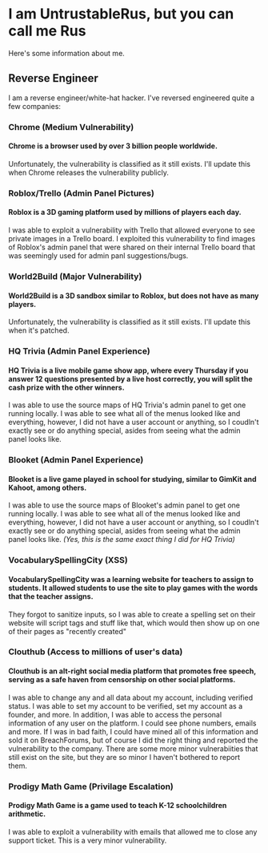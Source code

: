 # I am UntrustableRus, but you can call me Rus
Here's some information about me.
## Reverse Engineer
I am a reverse engineer/white-hat hacker. I've reversed engineered quite a few companies:
### Chrome (Medium Vulnerability)
#### Chrome is a browser used by over 3 billion people worldwide.
Unfortunately, the vulnerability is classified as it still exists. I'll update this when Chrome releases the vulnerability publicly.
### Roblox/Trello (Admin Panel Pictures)
#### Roblox is a 3D gaming platform used by millions of players each day.
I was able to exploit a vulnerability with Trello that allowed everyone to see private images in a Trello board. I exploited this vulnerability to find images of Roblox's admin panel that were shared on their internal Trello board that was seemingly used for admin panl suggestions/bugs.
### World2Build (Major Vulnerability)
#### World2Build is a 3D sandbox similar to Roblox, but does not have as many players.
Unfortunately, the vulnerability is classified as it still exists. I'll update this when it's patched.
### HQ Trivia (Admin Panel Experience)
#### HQ Trivia is a live mobile game show app, where every Thursday if you answer 12 questions presented by a live host correctly, you will split the cash prize with the other winners.
I was able to use the source maps of HQ Trivia's admin panel to get one running locally. I was able to see what all of the menus looked like and everything, however, I did not have a user account or anything, so I coudln't exactly see or do anything special, asides from seeing what the admin panel looks like.
### Blooket (Admin Panel Experience)
#### Blooket is a live game played in school for studying, similar to GimKit and Kahoot, among others.
I was able to use the source maps of Blooket's admin panel to get one running locally. I was able to see what all of the menus looked like and everything, however, I did not have a user account or anything, so I coudln't exactly see or do anything special, asides from seeing what the admin panel looks like. *(Yes, this is the same exact thing I did for HQ Trivia)*
### VocabularySpellingCity (XSS)
#### VocabularySpellingCity was a learning website for teachers to assign to students. It allowed students to use the site to play games with the words that the teacher assigns.
They forgot to sanitize inputs, so I was able to create a spelling set on their website will script tags and stuff like that, which would then show up on one of their pages as "recently created"
### Clouthub (Access to millions of user's data)
#### Clouthub is an alt-right social media platform that promotes free speech, serving as a safe haven from censorship on other social platforms.
I was able to change any and all data about my account, including verified status. I was able to set my account to be verified, set my account as a founder, and more. In addition, I was able to access the personal information of any user on the platform. I could see phone numbers, emails and more. If I was in bad faith, I could have mined all of this information and sold it on BreachForums, but of course I did the right thing and reported the vulnerability to the company. There are some more minor vulnerabiities that still exist on the site, but they are so minor I haven't bothered to report them.
### Prodigy Math Game (Privilage Escalation)
#### Prodigy Math Game is a game used to teach K-12 schoolchildren arithmetic.
I was able to exploit a vulnerability with emails that allowed me to close any support ticket. This is a very minor vulnerability.
